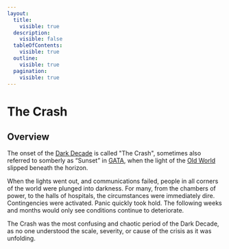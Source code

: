 ```yaml
---
layout:
  title:
    visible: true
  description:
    visible: false
  tableOfContents:
    visible: true
  outline:
    visible: true
  pagination:
    visible: true
---
```


# The Crash

## Overview

The onset of the [Dark Decade](the-dark-decade.md) is called "The Crash", sometimes also referred to somberly as “Sunset” in [GATA](../gata/), when the light of the [Old World](the-old-world.md) slipped beneath the horizon.

When the lights went out, and communications failed, people in all corners of the world were plunged into darkness. For many, from the chambers of power, to the halls of hospitals, the circumstances were immediately dire. Contingencies were activated. Panic quickly took hold. The following weeks and months would only see conditions continue to deteriorate.

The Crash was the most confusing and chaotic period of the Dark Decade, as no one understood the scale, severity, or cause of the crisis as it was unfolding.
